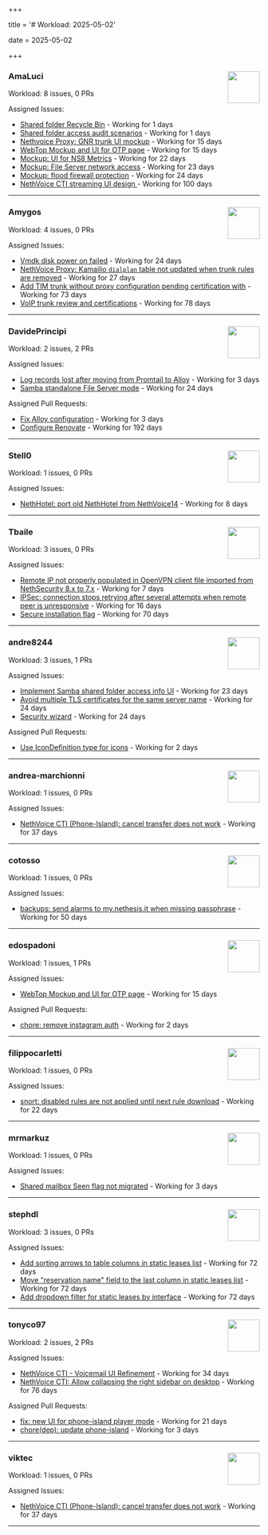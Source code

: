 +++

title = '# Workload: 2025-05-02'

date = 2025-05-02

+++

### AmaLuci <img src='https://avatars.githubusercontent.com/u/166636295?v=4&s=64' width='64' height='64' style='float:right;' /> ###
Workload: 8 issues, 0 PRs


Assigned Issues:
- [Shared folder Recycle Bin](https://github.com/NethServer/dev/issues/7435) - Working for 1 days
- [Shared folder access audit scenarios](https://github.com/NethServer/dev/issues/7434) - Working for 1 days
- [Nethvoice Proxy: GNR trunk UI mockup](https://github.com/NethServer/dev/issues/7411) - Working for 15 days
- [WebTop Mockup and UI for OTP page](https://github.com/NethServer/dev/issues/7410) - Working for 15 days
- [Mockup: UI for NS8 Metrics](https://github.com/NethServer/dev/issues/7395) - Working for 22 days
- [Mockup: File Server network access](https://github.com/NethServer/dev/issues/7389) - Working for 23 days
- [Mockup: flood firewall protection](https://github.com/NethServer/nethsecurity/issues/1160) - Working for 24 days
- [NethVoice CTI streaming UI design ](https://github.com/NethServer/dev/issues/7272) - Working for 100 days
---

### Amygos <img src='https://avatars.githubusercontent.com/u/510232?v=4&s=64' width='64' height='64' style='float:right;' /> ###
Workload: 4 issues, 0 PRs


Assigned Issues:
- [Vmdk disk power on failed](https://github.com/NethServer/dev/issues/7380) - Working for 24 days
- [NethVoice Proxy: Kamailio `dialplan` table not updated when trunk rules are removed](https://github.com/NethServer/dev/issues/7379) - Working for 27 days
- [Add TIM trunk without proxy configuration pending certification with](https://github.com/NethServer/dev/issues/7321) - Working for 73 days
- [VoIP trunk review and certifications](https://github.com/NethServer/dev/issues/7310) - Working for 78 days
---

### DavidePrincipi <img src='https://avatars.githubusercontent.com/u/2920838?v=4&s=64' width='64' height='64' style='float:right;' /> ###
Workload: 2 issues, 2 PRs


Assigned Issues:
- [Log records lost after moving from Promtail to Alloy](https://github.com/NethServer/dev/issues/7429) - Working for 3 days
- [Samba standalone File Server mode](https://github.com/NethServer/dev/issues/7384) - Working for 24 days

Assigned Pull Requests:
- [Fix Alloy configuration](https://github.com/NethServer/ns8-core/pull/870) - Working for 3 days
- [Configure Renovate](https://github.com/NethServer/ns8-passbolt/pull/1) - Working for 192 days
---

### Stell0 <img src='https://avatars.githubusercontent.com/u/4547897?v=4&s=64' width='64' height='64' style='float:right;' /> ###
Workload: 1 issues, 0 PRs


Assigned Issues:
- [NethHotel: port old NethHotel from NethVoice14](https://github.com/NethServer/dev/issues/7425) - Working for 8 days
---

### Tbaile <img src='https://avatars.githubusercontent.com/u/8052641?v=4&s=64' width='64' height='64' style='float:right;' /> ###
Workload: 3 issues, 0 PRs


Assigned Issues:
- [Remote IP not properly populated in OpenVPN client file imported from NethSecurity 8.x to 7.x](https://github.com/NethServer/nethsecurity/issues/1188) - Working for 7 days
- [IPSec: connection stops retrying after several attempts when remote peer is unresponsive](https://github.com/NethServer/nethsecurity/issues/1179) - Working for 16 days
- [Secure installation flag](https://github.com/NethServer/nethsecurity/issues/1088) - Working for 70 days
---

### andre8244 <img src='https://avatars.githubusercontent.com/u/4612169?v=4&s=64' width='64' height='64' style='float:right;' /> ###
Workload: 3 issues, 1 PRs


Assigned Issues:
- [Implement Samba shared folder access info UI](https://github.com/NethServer/dev/issues/7394) - Working for 23 days
- [Avoid multiple TLS certificates for the same server name](https://github.com/NethServer/dev/issues/7383) - Working for 24 days
- [Security wizard](https://github.com/NethServer/nethsecurity/issues/1157) - Working for 24 days

Assigned Pull Requests:
- [Use IconDefinition type for icons](https://github.com/nethesis/vue-components/pull/84) - Working for 2 days
---

### andrea-marchionni <img src='https://avatars.githubusercontent.com/u/6448460?v=4&s=64' width='64' height='64' style='float:right;' /> ###
Workload: 1 issues, 0 PRs


Assigned Issues:
- [NethVoice CTI (Phone-Island): cancel transfer does not work](https://github.com/NethServer/dev/issues/7358) - Working for 37 days
---

### cotosso <img src='https://avatars.githubusercontent.com/u/7226896?v=4&s=64' width='64' height='64' style='float:right;' /> ###
Workload: 1 issues, 0 PRs


Assigned Issues:
- [backups: send alarms to my.nethesis.it when missing passphrase](https://github.com/NethServer/nethsecurity/issues/1119) - Working for 50 days
---

### edospadoni <img src='https://avatars.githubusercontent.com/u/6152486?v=4&s=64' width='64' height='64' style='float:right;' /> ###
Workload: 1 issues, 1 PRs


Assigned Issues:
- [WebTop Mockup and UI for OTP page](https://github.com/NethServer/dev/issues/7410) - Working for 15 days

Assigned Pull Requests:
- [chore: remove instagram auth](https://github.com/nethesis/icaro/pull/198) - Working for 2 days
---

### filippocarletti <img src='https://avatars.githubusercontent.com/u/106798?v=4&s=64' width='64' height='64' style='float:right;' /> ###
Workload: 1 issues, 0 PRs


Assigned Issues:
- [snort: disabled rules are not applied until next rule download](https://github.com/NethServer/nethsecurity/issues/1165) - Working for 22 days
---

### mrmarkuz <img src='https://avatars.githubusercontent.com/u/31746411?v=4&s=64' width='64' height='64' style='float:right;' /> ###
Workload: 1 issues, 0 PRs


Assigned Issues:
- [Shared mailbox Seen flag not migrated](https://github.com/NethServer/dev/issues/7428) - Working for 3 days
---

### stephdl <img src='https://avatars.githubusercontent.com/u/3164851?v=4&s=64' width='64' height='64' style='float:right;' /> ###
Workload: 3 issues, 0 PRs


Assigned Issues:
- [Add sorting arrows to table columns in static leases list](https://github.com/NethServer/nethsecurity/issues/1087) - Working for 72 days
- [Move "reservation name" field to the last column in static leases list](https://github.com/NethServer/nethsecurity/issues/1086) - Working for 72 days
- [Add dropdown filter for static leases by interface](https://github.com/NethServer/nethsecurity/issues/1085) - Working for 72 days
---

### tonyco97 <img src='https://avatars.githubusercontent.com/u/36625268?v=4&s=64' width='64' height='64' style='float:right;' /> ###
Workload: 2 issues, 2 PRs


Assigned Issues:
- [NethVoice CTI - Voicemail UI Refinement](https://github.com/NethServer/dev/issues/7368) - Working for 34 days
- [NethVoice CTI: Allow collapsing the right sidebar on desktop](https://github.com/NethServer/dev/issues/7317) - Working for 76 days

Assigned Pull Requests:
- [fix: new UI for phone-island player mode](https://github.com/nethesis/phone-island/pull/93) - Working for 21 days
- [chore(dep): update phone-island](https://github.com/NethServer/nethlink/pull/62) - Working for 3 days
---

### viktec <img src='https://avatars.githubusercontent.com/u/48328088?v=4&s=64' width='64' height='64' style='float:right;' /> ###
Workload: 1 issues, 0 PRs


Assigned Issues:
- [NethVoice CTI (Phone-Island): cancel transfer does not work](https://github.com/NethServer/dev/issues/7358) - Working for 37 days
---

